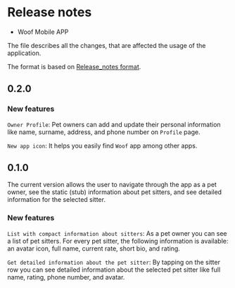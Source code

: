  # Release notes

- Woof Mobile APP

The file describes all the changes, that are affected the usage of the application.

The format is based on [Release_notes format](https://github.com/ios-course/ironfoudation-team-project/wiki/Release_notes-format).

## 0.2.0

### New features

`Owner Profile`: Pet owners can add and update their personal information like name, surname, address, and phone number on `Profile` page.

`New app icon`: It helps you easily find `Woof` app among other apps.


## 0.1.0

The current version allows the user to navigate through the app as a pet owner, see the static (stub) information about pet sitters, and see detailed information for the selected sitter.

### New features
`List with compact information about sitters`: As a pet owner you can see a list of pet sitters. For every pet sitter, the following information is available: an avatar icon, full name, current rate, short bio, and rating.

`Get detailed information about the pet sitter`: By tapping on the sitter row you can see detailed information about the selected pet sitter like full name, rating, phone number, and avatar.
